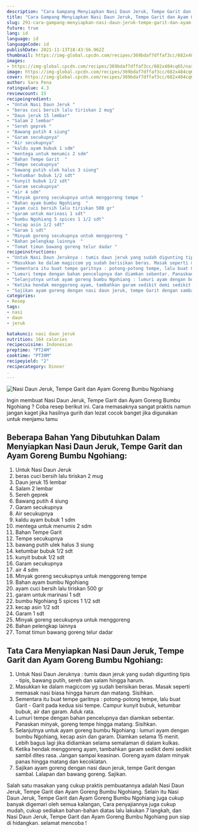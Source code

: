 ```yaml
---
description: "Cara Gampang Menyiapkan Nasi Daun Jeruk, Tempe Garit dan Ayam Goreng Bumbu Ngohiang Anti Gagal"
title: "Cara Gampang Menyiapkan Nasi Daun Jeruk, Tempe Garit dan Ayam Goreng Bumbu Ngohiang Anti Gagal"
slug: 291-cara-gampang-menyiapkan-nasi-daun-jeruk-tempe-garit-dan-ayam-goreng-bumbu-ngohiang-anti-gagal
future: true
lang: id
language: id
languageCode: id
publishDate: 2021-11-13T18:43:56.962Z 
thumbnail: https://img-global.cpcdn.com/recipes/369bdaf7dffaf3cc/682x484cq65/nasi-daun-jeruk-tempe-garit-dan-ayam-goreng-bumbu-ngohiang-foto-resep-utama.png
images:
- https://img-global.cpcdn.com/recipes/369bdaf7dffaf3cc/682x484cq65/nasi-daun-jeruk-tempe-garit-dan-ayam-goreng-bumbu-ngohiang-foto-resep-utama.png
image: https://img-global.cpcdn.com/recipes/369bdaf7dffaf3cc/682x484cq65/nasi-daun-jeruk-tempe-garit-dan-ayam-goreng-bumbu-ngohiang-foto-resep-utama.png
cover: https://img-global.cpcdn.com/recipes/369bdaf7dffaf3cc/682x484cq65/nasi-daun-jeruk-tempe-garit-dan-ayam-goreng-bumbu-ngohiang-foto-resep-utama.png
author: Sara Pena
ratingvalue: 4.3
reviewcount: 15
recipeingredient:
- "Untuk Nasi Daun Jeruk "
- "beras cuci bersih lalu tiriskan 2 mug"
- "Daun jeruk 15 lembar"
- "Salam 2 lembar"
- "Sereh geprek "
- "Bawang putih 4 siung"
- "Garam secukupnya"
- "Air secukupnya"
- "kaldu ayam bubuk 1 sdm"
- "mentega untuk menumis 2 sdm"
- "Bahan Tempe Garit  "
- "Tempe secukupnya"
- "bawang putih ulek halus 3 siung"
- "ketumbar bubuk 1/2 sdt"
- "kunyit bubuk 1/2 sdt"
- "Garam secukupnya"
- "air 4 sdm"
- "Minyak goreng secukupnya untuk menggoreng tempe "
- "Bahan ayam bumbu Ngohiang  "
- "ayam cuci bersih lalu tiriskan 500 gr"
- "garam untuk marinasi 1 sdt"
- "bumbu Ngohiang 5 spices 1 1/2 sdt"
- "kecap asin 1/2 sdt"
- "Garam 1 sdt"
- "Minyak goreng secukupnya untuk menggoreng "
- "Bahan pelengkap lainnya  "
- "Tomat timun bawang goreng telur dadar "
recipeinstructions:
- "Untuk Nasi Daun Jeruknya : tumis daun jeruk yang sudah digunting tipis - tipis, bawang putih, sereh dan salam hingga harum."
- "Masukkan ke dalam magiccom yg sudah berisikan beras. Masak seperti memasak nasi biasa hingga harum dan matang. Sisihkan."
- "Sementara itu buat tempe garitnya : potong-potong tempe, lalu buat Garit - Garit pada kedua sisi tempe. Campur kunyit bubuk, ketumbar bubuk, air dan garam. Aduk rata."
- "Lumuri tempe dengan bahan pencelupnya dan diamkan sebentar. Panaskan minyak, goreng tempe hingga matang. Sisihkan."
- "Selanjutnya untuk ayam goreng bumbu Ngohiang : lumuri ayam dengan bumbu Ngohiang, kecap asin dan garam. Diamkan selama 15 menit. Lebih bagus lagi jika didiamkan selama semalaman di dalam kulkas."
- "Ketika hendak menggoreng ayam, tambahkan garam sedikit demi sedikit sambil dites rasa. Jangan sampai keasinan. Goreng ayam dalam minyak panas hingga matang dan kecoklatan."
- "Sajikan ayam goreng dengan nasi daun jeruk, tempe Garit dengan sambal. Lalapan dan bawang goreng. Sajikan."
categories:
- Resep
tags:
- nasi
- daun
- jeruk

katakunci: nasi daun jeruk 
nutrition: 164 calories
recipecuisine: Indonesian
preptime: "PT24M"
cooktime: "PT39M"
recipeyield: "2"
recipecategory: Dinner
. 
---
```



![Nasi Daun Jeruk, Tempe Garit dan Ayam Goreng Bumbu Ngohiang](https://img-global.cpcdn.com/recipes/369bdaf7dffaf3cc/682x484cq65/nasi-daun-jeruk-tempe-garit-dan-ayam-goreng-bumbu-ngohiang-foto-resep-utama.png)

Ingin membuat Nasi Daun Jeruk, Tempe Garit dan Ayam Goreng Bumbu Ngohiang ? Coba resep berikut ini. Cara memasaknya sangat praktis namun jangan kaget jika hasilnya gurih dan lezat cocok banget jika digunakan untuk menjamu tamu

<!--inarticleads1-->

## Beberapa Bahan Yang Dibutuhkan Dalam Menyiapkan Nasi Daun Jeruk, Tempe Garit dan Ayam Goreng Bumbu Ngohiang:

1. Untuk Nasi Daun Jeruk 
1. beras cuci bersih lalu tiriskan 2 mug
1. Daun jeruk 15 lembar
1. Salam 2 lembar
1. Sereh geprek 
1. Bawang putih 4 siung
1. Garam secukupnya
1. Air secukupnya
1. kaldu ayam bubuk 1 sdm
1. mentega untuk menumis 2 sdm
1. Bahan Tempe Garit  
1. Tempe secukupnya
1. bawang putih ulek halus 3 siung
1. ketumbar bubuk 1/2 sdt
1. kunyit bubuk 1/2 sdt
1. Garam secukupnya
1. air 4 sdm
1. Minyak goreng secukupnya untuk menggoreng tempe 
1. Bahan ayam bumbu Ngohiang  
1. ayam cuci bersih lalu tiriskan 500 gr
1. garam untuk marinasi 1 sdt
1. bumbu Ngohiang 5 spices 1 1/2 sdt
1. kecap asin 1/2 sdt
1. Garam 1 sdt
1. Minyak goreng secukupnya untuk menggoreng 
1. Bahan pelengkap lainnya  
1. Tomat timun bawang goreng telur dadar 



<!--inarticleads2-->

## Tata Cara Menyiapkan Nasi Daun Jeruk, Tempe Garit dan Ayam Goreng Bumbu Ngohiang:

1. Untuk Nasi Daun Jeruknya : tumis daun jeruk yang sudah digunting tipis - tipis, bawang putih, sereh dan salam hingga harum.
1. Masukkan ke dalam magiccom yg sudah berisikan beras. Masak seperti memasak nasi biasa hingga harum dan matang. Sisihkan.
1. Sementara itu buat tempe garitnya : potong-potong tempe, lalu buat Garit - Garit pada kedua sisi tempe. Campur kunyit bubuk, ketumbar bubuk, air dan garam. Aduk rata.
1. Lumuri tempe dengan bahan pencelupnya dan diamkan sebentar. Panaskan minyak, goreng tempe hingga matang. Sisihkan.
1. Selanjutnya untuk ayam goreng bumbu Ngohiang : lumuri ayam dengan bumbu Ngohiang, kecap asin dan garam. Diamkan selama 15 menit. Lebih bagus lagi jika didiamkan selama semalaman di dalam kulkas.
1. Ketika hendak menggoreng ayam, tambahkan garam sedikit demi sedikit sambil dites rasa. Jangan sampai keasinan. Goreng ayam dalam minyak panas hingga matang dan kecoklatan.
1. Sajikan ayam goreng dengan nasi daun jeruk, tempe Garit dengan sambal. Lalapan dan bawang goreng. Sajikan.




Salah satu masakan yang cukup praktis pembuatannya adalah  Nasi Daun Jeruk, Tempe Garit dan Ayam Goreng Bumbu Ngohiang. Selain itu  Nasi Daun Jeruk, Tempe Garit dan Ayam Goreng Bumbu Ngohiang  juga cukup banyak digemari oleh semua kalangan, Cara penyajiannya juga cukup mudah, cukup sediakan bahan-bahan diatas lalu lakukan 7 langkah, dan  Nasi Daun Jeruk, Tempe Garit dan Ayam Goreng Bumbu Ngohiang  pun siap di hidangkan. selamat mencoba !
